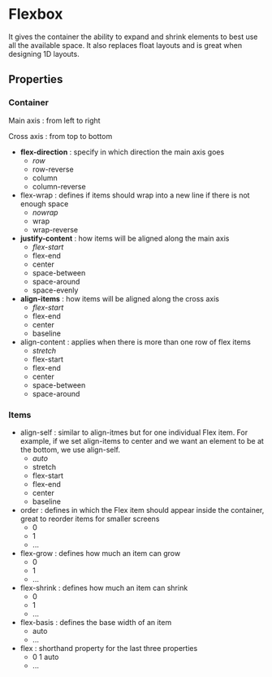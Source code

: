 # Flexbox

It gives the container the ability to expand and shrink elements to best use all the available space.
It also replaces float layouts and is great when designing 1D layouts.

## Properties

### Container

Main axis : from left to right

Cross axis : from top to bottom

* **flex-direction** : specify in which direction the main axis goes
    * *row*
    * row-reverse
    * column
    * column-reverse
* flex-wrap : defines if items should wrap into a new line if there is not enough space
    * *nowrap*
    * wrap
    * wrap-reverse
* **justify-content** : how items will be aligned along the main axis
    * *flex-start*
    * flex-end
    * center
    * space-between
    * space-around
    * space-evenly
* **align-items** : how items will be aligned along the cross axis
    * *flex-start*
    * flex-end
    * center
    * baseline
* align-content : applies when there is more than one row of flex items
    * *stretch*
    * flex-start
    * flex-end
    * center
    * space-between
    * space-around

### Items

* align-self : similar to align-itmes but for one individual Flex item. For example, if we set align-items to center and we want an element to be at the bottom, we use align-self.
    * *auto* 
    * stretch
    * flex-start
    * flex-end
    * center
    * baseline
* order : defines in which the Flex item should appear inside the container, great to reorder items for smaller screens
    * 0
    * 1
    * ...
* flex-grow : defines how much an item can grow
    * 0
    * 1
    * ...
* flex-shrink : defines how much an item can shrink
    * 0
    * 1
    * ...
* flex-basis : defines the base width of an item
    * auto
    * ...
* flex : shorthand property for the last three properties
    * 0 1 auto
    * ...